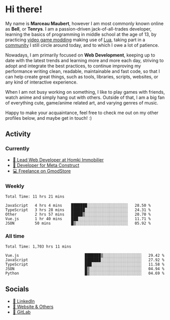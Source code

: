 # Hi there!

My name is **Marceau Maubert**, however I am most commonly known online as **Bell**, or **Tenrys**. I am a passion-driven jack-of-all-trades developer, learning the basics of programming in middle school at the age of 13, by practicing [video game modding](https://garrysmod.com) making use of [Lua](https://lua.org), taking part in a [community](https://metastruct.net) I still circle around today, and to which I owe a lot of patience.

Nowadays, I am primarily focused on **Web Development**, keeping up to date with the latest trends and learning more and more each day, striving to adopt  and integrate the best practices, to continue improving my performance writing clean, readable, maintainable and fast code, so that I can help create great things, such as tools, libraries, scripts, websites, or any kind of interactive experience.

When I am not busy working on something, I like to play games with friends, watch anime and simply hang out with others. Outside of that, I am a big fan of everything cute, game/anime related art, and varying genres of music.

Happy to make your acquaintance, feel free to check me out on my other profiles below, and maybe get in touch! :)

## Activity

### Currently

- [🏢 Lead Web Developer at Homki Immobilier](https://homki-immobilier.com)
- [🎈 Developer for Meta Construct](https://metastruct.net)
- [💻 Freelance on GmodStore](https://www.gmodstore.com/users/Tenrys)

### Weekly
<!--START_SECTION:wakaWeekly-->

```text
Total Time: 11 hrs 21 mins

JavaScript   4 hrs 4 mins    ███████░░░░░░░░░░░░░░░░░░   28.50 %
TypeScript   3 hrs 28 mins   ██████░░░░░░░░░░░░░░░░░░░   24.31 %
Other        2 hrs 57 mins   █████▒░░░░░░░░░░░░░░░░░░░   20.70 %
Vue.js       1 hr 40 mins    ███░░░░░░░░░░░░░░░░░░░░░░   11.71 %
JSON         50 mins         █▒░░░░░░░░░░░░░░░░░░░░░░░   05.92 %
```

<!--END_SECTION:wakaWeekly-->

### All time
<!--START_SECTION:wakaTotal-->

```text
Total Time: 1,703 hrs 11 mins

Vue.js                             ███████▒░░░░░░░░░░░░░░░░░   29.42 %
JavaScript                         ███████░░░░░░░░░░░░░░░░░░   27.92 %
TypeScript                         ███░░░░░░░░░░░░░░░░░░░░░░   11.58 %
JSON                               █▒░░░░░░░░░░░░░░░░░░░░░░░   04.94 %
Python                             █▒░░░░░░░░░░░░░░░░░░░░░░░   04.69 %
```

<!--END_SECTION:wakaTotal-->

## Socials

- [👔 LinkedIn](https://www.linkedin.com/in/marceau-maubert)
- [🔗 Website & Others](https://bell.moe)
- [🦊 GitLab](https://gitlab.com/Tenrys)
